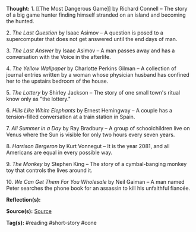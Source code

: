 **Thought:**
1. [[The Most Dangerous Game]] by Richard Connell – The story of a big game hunter finding himself stranded on an island and becoming the hunted.

2. *The Last Question* by Isaac Asimov – A question is posed to a supercomputer that does not get answered until the end days of man.

3. *The Last Answer* by Isaac Asimov – A man passes away and has a conversation with the Voice in the afterlife.

4. *The Yellow Wallpaper* by Charlotte Perkins Gilman – A collection of journal entries written by a woman whose physician husband has confined her to the upstairs bedroom of the house.

5. *The Lottery* by Shirley Jackson – The story of one small town's ritual know only as "the lottery."

6. *Hills Like White Elephants* by Ernest Hemingway – A couple has a tension-filled conversation at a train station in Spain.

7. *All Summer in a Day* by Ray Bradbury – A group of schoolchildren live on Venus where the Sun is visible for only two hours every seven years.

8. *Harrison Bergeron* by Kurt Vonnegut – It is the year 2081, and all Americans are equal in every possible way.

9. *The Monkey* by Stephen King – The story of a cymbal-banging monkey toy that controls the lives around it.

10. *We Can Get Them For You Wholesale* by Neil Gaiman – A man named Peter searches the phone book for an assassin to kill his unfaithful fiancée.

**Reflection(s):**

**Source(s):**
[Source](https://johnnylists.com/post/188428687596)

**Tag(s):** 
#reading #short-story #cone 